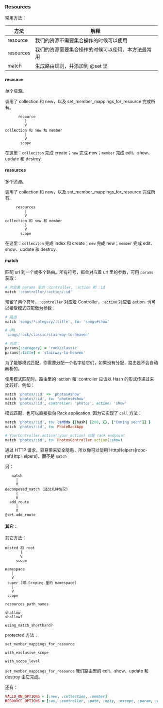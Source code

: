 ### Resources

常用方法：

| 方法 | 解释 |
| -- | -- |
| resource | 我们的资源不需要集合操作的时候可以使用 |
| resources | 我们的资源需要集合操作的时候可以使用，本方法最常用 |
| match | 生成路由规则，并添加到 @set 里 |

#### resource

单个资源。

调用了 collection 和 new，以及 set_member_mappings_for_resource 完成所有。

```
      resource
         |
         V
collection 和 new 和 member
         |
         V
       scope
```

在这里：`colleciton` 完成 create；`new` 完成 new；`member` 完成 edit、show、update 和 destroy.

#### resources

多个资源。

调用了 collection 和 new，以及 set_member_mappings_for_resource 完成所有。

```
     resources
         |
         V
collection 和 new 和 member
         |
         V
       scope
```

在这里：`colleciton` 完成 index 和 create；`new` 完成 new；`member` 完成 edit、show、update 和 destroy.

#### match

匹配 url 到一个或多个路由。所有符号，都会对应着 url 里的参数，可用 `params` 获取：

```ruby
# 对应着 params 里的 :controller, :action 和 :id
match ':controller/:action/:id'
```

预留了两个符号，`:controller` 对应着 Controller，`:action` 对应着 action. 也可以接受模式匹配做为参数：

```ruby
# 路由
match 'songs/*category/:title', to: 'songs#show'

# URL
'songs/rock/classic/stairway-to-heaven'

# 对应：
params[:category] = 'rock/classic'
params[:title] = 'stairway-to-heaven'
```

为了能够模式匹配，你需要分配一个名字给它们，如果没有分配，路由是不会自动解析的。

使用模式匹配时，路由里的 :action 和 :controller 应该以 Hash 的形式传递过来比较好。例如：

```ruby
match 'photos/:id' => 'photos#show'
match 'photos/:id', to: 'photos#show'
match 'photos/:id', controller: 'photos', action: 'show'
```

模式匹配，也可以直接指向 Rack application. 因为它实现了 `call` 方法：

```ruby
match 'photos/:id', to: lambda {|hash| [200, {}, ["Coming soon"]] }
match 'photos/:id', to: PhotoRackApp

# YourController.action(:your_action) 也是 rack endpoint
match 'photos/:id', to: PhotosController.action(:show)
```

通过 HTTP 请求，容易带来安全隐患，所以你可以使用 HtttpHelpers[rdoc-ref:HttpHelpers]，而不是 `match`

另：

```
   match
     |
     V
decomposed_match (还分几种情况)
     |
     V
  add_route
     |
     V
@set.add_route
```

#### 其它：

其它方法：

```
nested 和 root
       |
       V
     scope
```

```
namespace
   |
   V
 super (即 Scoping 里的 namespace)
   |
   V
 scope
```

```
resources_path_names

shallow
shallow?

using_match_shorthand?
```

protected 方法：

```
set_member_mappings_for_resource

with_exclusive_scope

with_scope_level
```

`set_member_mappings_for_resource` 我们路由里的 edit、show、update 和 destroy 由它完成。

还有：

```ruby
VALID_ON_OPTIONS = [:new, :collection, :member]
RESOURCE_OPTIONS = [:as, :controller, :path, :only, :except, :param, :concerns]
```
